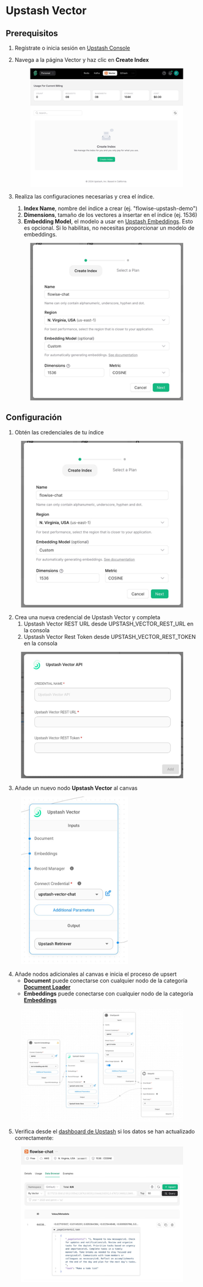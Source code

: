 # Upstash Vector

## Prerequisitos

1. Regístrate o inicia sesión en [Upstash Console](https://console.upstash.com)
2.  Navega a la página Vector y haz clic en **Create Index**

    <figure><img src="../../../../.gitbook/assets/upstash/list-index.jpeg" alt=""><figcaption></figcaption></figure>
3.  Realiza las configuraciones necesarias y crea el índice.

    1. **Index Name**, nombre del índice a crear (ej. "flowise-upstash-demo")
    2. **Dimensions**, tamaño de los vectores a insertar en el índice (ej. 1536)
    3. **Embedding Model**, el modelo a usar en [Upstash Embeddings](https://upstash.com/docs/vector/features/embeddingmodels). Esto es opcional. Si lo habilitas, no necesitas proporcionar un modelo de embeddings.

    <figure><img src="../../../../.gitbook/assets/upstash/create-index.jpeg" alt=""><figcaption></figcaption></figure>

## Configuración

1. Obtén las credenciales de tu índice

<figure><img src="../../../../.gitbook/assets/upstash/env-variables.jpeg" alt=""><figcaption></figcaption></figure>

2. Crea una nueva credencial de Upstash Vector y completa
   1. Upstash Vector REST URL desde UPSTASH\_VECTOR\_REST\_URL en la consola
   2. Upstash Vector Rest Token desde UPSTASH\_VECTOR\_REST\_TOKEN en la consola

<figure><img src="../../../../.gitbook/assets/upstash/credentials.jpeg" alt="" width="563"><figcaption></figcaption></figure>

3. Añade un nuevo nodo **Upstash Vector** al canvas

<figure><img src="../../../../.gitbook/assets/upstash/upstash-node.jpeg" alt="" width="279"><figcaption></figcaption></figure>

4. Añade nodos adicionales al canvas e inicia el proceso de upsert
   * **Document** puede conectarse con cualquier nodo de la categoría [**Document Loader**](../document-loaders/)
   * **Embeddings** puede conectarse con cualquier nodo de la categoría [**Embeddings**](../embeddings/)

<figure><img src="../../../../.gitbook/assets/upstash/flowise-design.jpeg" alt=""><figcaption></figcaption></figure>

5. Verifica desde el [dashboard de Upstash](https://console.upstash.com) si los datos se han actualizado correctamente:

<figure><img src="../../../../.gitbook/assets/upstash/databrowser.jpeg" alt=""><figcaption></figcaption></figure>
